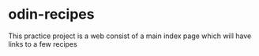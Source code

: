 # odin-recipes
This practice project is a web consist of a main index page which will have links to a few recipes
